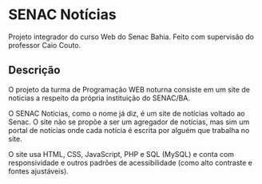 # SENAC Notícias
Projeto integrador do curso Web do Senac Bahia. Feito com supervisão do professor Caio Couto.

## Descrição
O projeto da turma de Programação WEB noturna consiste em um site de noticias a respeito da própria instituição do SENAC/BA.

O SENAC Notícias, como o nome já diz, é um site de notícias voltado ao Senac. O site não se propõe a ser um agregador de notícias, mas sim um portal de notícias onde cada notícia é escrita por alguém que trabalha no site.

O site usa HTML, CSS, JavaScript, PHP e SQL (MySQL) e conta com responsividade e outros padrões de acessibilidade (como alto contraste e fontes ajustáveis).
